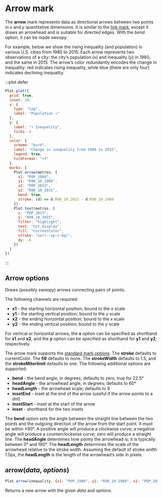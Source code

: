 <script setup>

import * as Plot from "@observablehq/plot";
import * as d3 from "d3";
import metros from "../data/metros.ts";

</script>

# Arrow mark

The **arrow** mark represents data as directional arrows between two points in *x* and *y* quantitative dimensions. It is similar to the [link mark](./link.md), except it draws an arrowhead and is suitable for directed edges. With the *bend* option, it can be made swoopy.

For example, below we show the rising inequality (and population) in various U.S. cities from 1980 to 2015. Each arrow represents two observations of a city: the city’s population (*x*) and inequality (*y*) in 1980, and the same in 2015. The arrow’s color redundantly encodes the change in inequality: red indicates rising inequality, while blue (there are only four) indicates declining inequality.

:::plot defer
```js
Plot.plot({
  grid: true,
  inset: 10,
  x: {
    type: "log",
    label: "Population →"
  },
  y: {
    label: "↑ Inequality",
    ticks: 4
  },
  color: {
    scheme: "burd",
    label: "Change in inequality from 1980 to 2015",
    legend: true,
    tickFormat: "+f"
  },
  marks: [
    Plot.arrow(metros, {
      x1: "POP_1980",
      y1: "R90_10_1980",
      x2: "POP_2015",
      y2: "R90_10_2015",
      bend: true,
      stroke: (d) => d.R90_10_2015 - d.R90_10_1980
    }),
    Plot.text(metros, {
      x: "POP_2015",
      y: "R90_10_2015",
      filter: "highlight",
      text: "nyt_display",
      fill: "currentColor",
      stroke: "var(--vp-c-bg)",
      dy: -6
    })
  ]
})
```
:::

## Arrow options

Draws (possibly swoopy) arrows connecting pairs of points.

The following channels are required:

* **x1** - the starting horizontal position; bound to the *x* scale
* **y1** - the starting vertical position; bound to the *y* scale
* **x2** - the ending horizontal position; bound to the *x* scale
* **y2** - the ending vertical position; bound to the *y* scale

For vertical or horizontal arrows, the **x** option can be specified as shorthand for **x1** and **x2**, and the **y** option can be specified as shorthand for **y1** and **y2**, respectively.

The arrow mark supports the [standard mark options](#marks). The **stroke** defaults to currentColor. The **fill** defaults to none. The **strokeWidth** defaults to 1.5, and the **strokeMiterlimit** defaults to one. The following additional options are supported:

* **bend** - the bend angle, in degrees; defaults to zero; true for 22.5°
* **headAngle** - the arrowhead angle, in degrees; defaults to 60°
* **headLength** - the arrowhead scale; defaults to 8
* **insetEnd** - inset at the end of the arrow (useful if the arrow points to a dot)
* **insetStart** - inset at the start of the arrow
* **inset** - shorthand for the two insets

The **bend** option sets the angle between the straight line between the two points and the outgoing direction of the arrow from the start point. It must be within ±90°. A positive angle will produce a clockwise curve; a negative angle will produce a counterclockwise curve; zero will produce a straight line. The **headAngle** determines how pointy the arrowhead is; it is typically between 0° and 180°. The **headLength** determines the scale of the arrowhead relative to the stroke width. Assuming the default of stroke width 1.5px, the **headLength** is the length of the arrowhead’s side in pixels.

## arrow(*data*, *options*)

```js
Plot.arrow(inequality, {x1: "POP_1980", y1: "R90_10_1980", x2: "POP_2015", y2: "R90_10_2015", bend: true})
```

Returns a new arrow with the given *data* and *options*.
